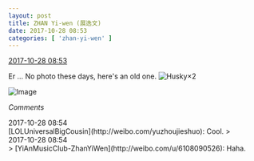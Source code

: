 ```yaml
---
layout: post
title: ZHAN Yi-wen (展逸文)
date: 2017-10-28 08:53
categories: [ 'zhan-yi-wen' ]
---
```


<div class="weibo-info">
  <a href="http://weibo.com/6108090526/FsqqKvecU">2017-10-28 08:53</a>
</div>

Er … No photo these days, here's an old one. ![Husky](http://img.t.sinajs.cn/t4/appstyle/expression/ext/normal/74/moren_hashiqi_org.png)×2

<!-- more -->

![Image](http://wx1.sinaimg.cn/mw690/006FmVn8gy1fkxoc9804cj30qo0zidn3.jpg)

*Comments*

<div class="weibo-info">2017-10-28 08:54</div>
[LOLUniversalBigCousin](http://weibo.com/yuzhoujieshuo): Cool.
> <div class="weibo-info">2017-10-28 08:54</div>
> [YiAnMusicClub-ZhanYiWen](http://weibo.com/u/6108090526): Haha.
